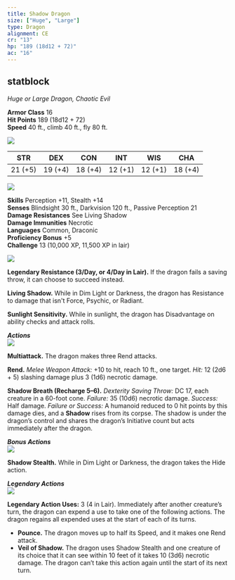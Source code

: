 ```yaml
---
title: Shadow Dragon
size: ["Huge", "Large"]
type: Dragon
alignment: CE
cr: "13"
hp: "189 (18d12 + 72)"
ac: "16"
---
```


## statblock
_Huge or Large Dragon, Chaotic Evil_

**Armor Class** 16  
**Hit Points** 189 (18d12 + 72)  
**Speed** 40 ft., climb 40 ft., fly 80 ft.

![](https://www.dndbeyond.com/file-attachments/0/579/stat-block-header-bar.svg)

|STR|DEX|CON|INT|WIS|CHA|
|---|---|---|---|---|---|
|21 (+5)|19 (+4)|18 (+4)|12 (+1)|12 (+1)|18 (+4)|

![](https://www.dndbeyond.com/file-attachments/0/579/stat-block-header-bar.svg)

**Skills** Perception +11, Stealth +14  
**Senses** Blindsight 30 ft., Darkvision 120 ft., Passive Perception 21  
**Damage Resistances** See Living Shadow  
**Damage Immunities** Necrotic  
**Languages** Common, Draconic  
**Proficiency Bonus** +5  
**Challenge** 13 (10,000 XP, 11,500 XP in lair)  

![](https://www.dndbeyond.com/file-attachments/0/579/stat-block-header-bar.svg)

**Legendary Resistance (3/Day, or 4/Day in Lair).** If the dragon fails a saving throw, it can choose to succeed instead.  

**Living Shadow.** While in Dim Light or Darkness, the dragon has Resistance to damage that isn't Force, Psychic, or Radiant.  

**Sunlight Sensitivity.** While in sunlight, the dragon has Disadvantage on ability checks and attack rolls.  

_**Actions**_  
![](https://www.dndbeyond.com/file-attachments/0/579/stat-block-header-bar.svg)

**Multiattack.** The dragon makes three Rend attacks.  

**Rend.** _Melee Weapon Attack:_ +10 to hit, reach 10 ft., one target. _Hit:_ 12 (2d6 + 5) slashing damage plus 3 (1d6) necrotic damage.  

**Shadow Breath (Recharge 5–6).** _Dexterity Saving Throw:_ DC 17, each creature in a 60-foot cone. _Failure:_ 35 (10d6) necrotic damage. _Success:_ Half damage. _Failure or Success:_ A humanoid reduced to 0 hit points by this damage dies, and a **Shadow** rises from its corpse. The shadow is under the dragon’s control and shares the dragon’s Initiative count but acts immediately after the dragon.  

_**Bonus Actions**_  
![](https://www.dndbeyond.com/file-attachments/0/579/stat-block-header-bar.svg)

**Shadow Stealth.** While in Dim Light or Darkness, the dragon takes the Hide action.  

_**Legendary Actions**_  
![](https://www.dndbeyond.com/file-attachments/0/579/stat-block-header-bar.svg)

**Legendary Action Uses:** 3 (4 in Lair). Immediately after another creature’s turn, the dragon can expend a use to take one of the following actions. The dragon regains all expended uses at the start of each of its turns.  

- **Pounce.** The dragon moves up to half its Speed, and it makes one Rend attack.  
- **Veil of Shadow.** The dragon uses Shadow Stealth and one creature of its choice that it can see within 10 feet of it takes 10 (3d6) necrotic damage. The dragon can’t take this action again until the start of its next turn.  
